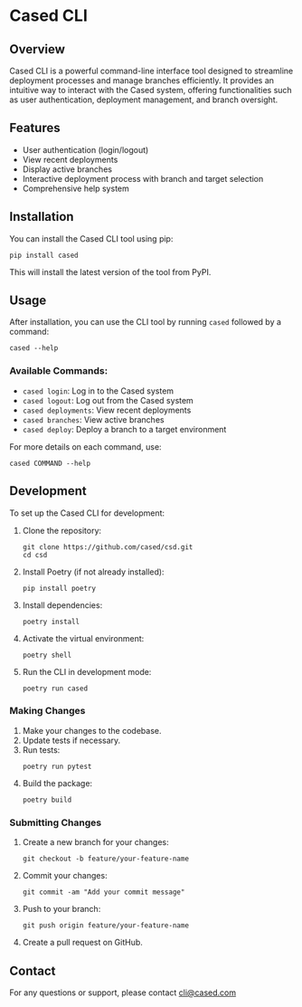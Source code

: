 # Cased CLI

## Overview

Cased CLI is a powerful command-line interface tool designed to streamline deployment processes and manage branches efficiently. It provides an intuitive way to interact with the Cased system, offering functionalities such as user authentication, deployment management, and branch oversight.

## Features

- User authentication (login/logout)
- View recent deployments
- Display active branches
- Interactive deployment process with branch and target selection
- Comprehensive help system

## Installation

You can install the Cased CLI tool using pip:

```
pip install cased
```

This will install the latest version of the tool from PyPI.

## Usage

After installation, you can use the CLI tool by running `cased` followed by a command:

```
cased --help
```

### Available Commands:

- `cased login`: Log in to the Cased system
- `cased logout`: Log out from the Cased system
- `cased deployments`: View recent deployments
- `cased branches`: View active branches
- `cased deploy`: Deploy a branch to a target environment

For more details on each command, use:

```
cased COMMAND --help
```

## Development

To set up the Cased CLI for development:

1. Clone the repository:
   ```
   git clone https://github.com/cased/csd.git
   cd csd
   ```

2. Install Poetry (if not already installed):
   ```
   pip install poetry
   ```

3. Install dependencies:
   ```
   poetry install
   ```

4. Activate the virtual environment:
   ```
   poetry shell
   ```

5. Run the CLI in development mode:
   ```
   poetry run cased
   ```

### Making Changes

1. Make your changes to the codebase.
2. Update tests if necessary.
3. Run tests:
   ```
   poetry run pytest
   ```
4. Build the package:
   ```
   poetry build
   ```

### Submitting Changes

1. Create a new branch for your changes:
   ```
   git checkout -b feature/your-feature-name
   ```
2. Commit your changes:
   ```
   git commit -am "Add your commit message"
   ```
3. Push to your branch:
   ```
   git push origin feature/your-feature-name
   ```
4. Create a pull request on GitHub.

## Contact

For any questions or support, please contact cli@cased.com
